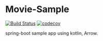 
# Movie-Sample

[![Build Status](https://travis-ci.com/sonorati/movie-example.svg?branch=master)](https://travis-ci.com/sonorati/movie-example)
[![codecov](https://codecov.io/gh/codecov/sonorati/movie-example/branch/master/graph/badge.svg)](https://codecov.io/gh/codecov/movie-example)

spring-boot sample app using kotlin, Arrow.

